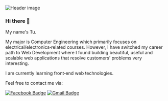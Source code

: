 ![Header image](https://user-images.githubusercontent.com/3369400/133268513-5bfe2f93-4402-42c9-a403-81c9e86934b6.jpeg)

### Hi there 👋

My name's Tu.

My major is Computer Engineering which primarily focuses on electrical/electronics‑related courses. However, I have switched my career
path to Web Development where I found building beautiful, useful and scalable web applications that resolve customers’ problems very
interesting.

I am currently learning front‑end web technologies.

Feel free to contact me via:

[![Facebook Badge](https://img.shields.io/badge/-tu.lenguyenanh-blue?style=flat&logo=facebook&logoColor=white&link=https://www.facebook.com/tu.lenguyenanh/)](https://www.facebook.com/tu.lenguyenanh)
[![Gmail Badge](https://img.shields.io/badge/-tu.lna07@gmail.com-d14836?style=flat&logo=Gmail&logoColor=white&link=mailto:tu.lna07@gmail.com)](mailto:tu.lna07@gmail.com)
